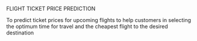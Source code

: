 FLIGHT TICKET PRICE PREDICTION

To predict ticket prices for upcoming flights to help customers in selecting the optimum time for travel and the cheapest flight to the desired destination
